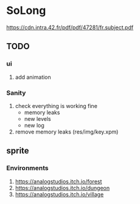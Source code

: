# SoLong
https://cdn.intra.42.fr/pdf/pdf/47281/fr.subject.pdf

## TODO

### ui

1. add animation

### Sanity

1. check everything is working fine
	- memory leaks
	- new levels
	- new log
2. remove memory leaks (res/img/key.xpm)

## sprite

### Environments

1. https://analogstudios.itch.io/forest
2. https://analogstudios.itch.io/dungeon
3. https://analogstudios.itch.io/village
